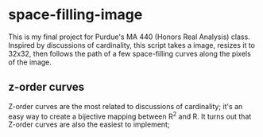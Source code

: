 # space-filling-image

This is my final project for Purdue's MA 440 (Honors Real Analysis) class. Inspired by discussions of cardinality, this script takes a image, resizes it to 32x32, then follows the path of a few space-filling curves along the pixels of the image.

## z-order curves

Z-order curves are the most related to discussions of cardinality; it's an easy way to create a bijective mapping between R<sup>2</sup> and R. It turns out that Z-order curves are also the easiest to implement; 